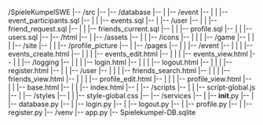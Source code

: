 /SpieleKumpelSWE
|--     /src
|--     |-- /database
|--     |   |-- /event
|--     |   |   |-- event_participants.sql
|--     |   |   |-- events.sql
|--     |   |-- /user
|--     |   |   |-- friend_request.sql
|--     |   |   |-- friends_current.sql
|--     |   |   |-- profile.sql
|--     |   |   |-- users.sql
|--     |-- /html
|--     |   |-- /assets
|--     |   |   |-- /icons
|--     |   |   |   |-- /game
|--     |   |   |   |-- /site
|--     |   |   |-- /profile_picture
|--     |   |-- /pages
|--     |   |   |-- /event
|--     |   |   |   |-- events_create.html
|--     |   |   |   |-- events_edit.html
|--     |   |   |   |-- events_view.html
|--     |   |   |-- /logging
|--     |   |   |   |-- login.html
|--     |   |   |   |-- logout.html
|--     |   |   |   |-- register.html
|--     |   |   |-- /user
|--     |   |   |   |-- friends_search.html
|--     |   |   |   |-- friends_view.html
|--     |   |   |   |-- profile_edit.html
|--     |   |   |   |-- profile_view.html
|--     |   |   |-- base.html
|--     |   |   |-- index.html
|--     |   |-- /scripts
|--     |   |   |-- script-global.js
|--     |   |-- /styles
|--     |   |   |-- style-global.css
|--     |-- /services
|--     |   |-- __init__.py
|--     |   |-- database.py
|--     |   |-- login.py
|--     |   |-- logout.py
|--     |   |-- profile.py
|--     |   |-- register.py
|--     /venv
|--     app.py
|--     Spielekumpel-DB.sqlite